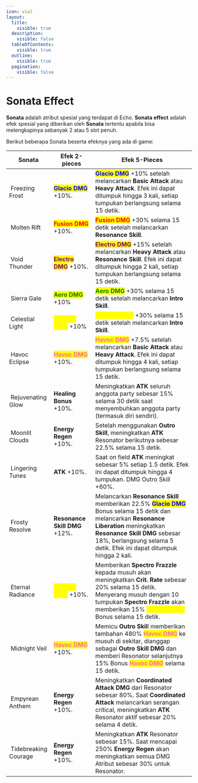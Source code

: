 ```yaml
---
icon: vial
layout:
  title:
    visible: true
  description:
    visible: false
  tableOfContents:
    visible: true
  outline:
    visible: true
  pagination:
    visible: false
---
```


# Sonata Effect

**Sonata** adalah atribut spesial yang terdapat di Echo. **Sonata effect** adalah efek spesial yang diberikan oleh **Sonata** tertentu apabila bisa melengkapinya sebanyak 2 atau 5 slot penuh.

Berikut beberapa Sonata beserta efeknya yang ada di game:

<table data-full-width="true">
    <thead>
        <tr>
            <th>Sonata</th>
            <th>Efek 2-pieces</th>
            <th>Efek 5-Pieces</th>
        </tr>
    </thead>
    <tbody>
        <tr>
            <td><img src="https://wuthering.wiki/img/fettericon_1.png" alt="" data-size="line"> Freezing Frost</td>
            <td><mark style="color:blue;"><strong>Glacio DMG</strong></mark> +10%.</td>
            <td><mark style="color:blue;"><strong>Glacio DMG</strong></mark> +10% setelah melancarkan <strong>Basic Attack</strong> atau <strong>Heavy Attack</strong>. Efek ini dapat ditumpuk hingga 3 kali, setiap tumpukan berlangsung selama 15 detik.</td>
        </tr>
        <tr>
            <td><img src="https://wuthering.wiki/img/fettericon_2.png" alt="" data-size="line"> Molten Rift</td>
            <td><mark style="color:red;"><strong>Fusion DMG</strong></mark> +10%.</td>
            <td><mark style="color:red;"><strong>Fusion DMG</strong></mark> +30% selama 15 detik setelah melancarkan <strong>Resonance Skill</strong>.</td>
        </tr>
        <tr>
            <td><img src="https://wuthering.wiki/img/fettericon_3.png" alt="" data-size="line"> Void Thunder</td>
            <td><mark style="color:purple;"><strong>Electro DMG</strong></mark> +10%.</td>
            <td><mark style="color:purple;"><strong>Electro DMG</strong></mark> +15% setelah melancarkan <strong>Heavy Attack</strong> atau <strong>Resonance Skill</strong>. Efek ini dapat ditumpuk hingga 2 kali, setiap tumpukan berlangsung selama 15 detik.</td>
        </tr>
        <tr>
            <td><img src="https://wuthering.wiki/img/fettericon_4.png" alt="" data-size="line"> Sierra Gale</td>
            <td><mark style="color:green;"><strong>Aero DMG</strong></mark> +10%</td>
            <td><mark style="color:green;"><strong>Aero DMG</strong></mark> +30% selama 15 detik setelah melancarkan <strong>Intro Skill</strong>.</td>
        </tr>
        <tr>
            <td><img src="https://wuthering.wiki/img/fettericon_5.png" alt="" data-size="line"> Celestial Light</td>
            <td><mark style="color:yellow;"><strong>Spectro DMG</strong></mark> +10%</td>
            <td><mark style="color:yellow;"><strong>Spectro DMG</strong></mark> +30% selama 15 detik setelah melancarkan <strong>Intro Skill</strong>.</td>
        </tr>
        <tr>
            <td><img src="https://wuthering.wiki/img/fettericon_6.png" alt="" data-size="line"> Havoc Eclipse</td>
            <td><mark style="color:HotPink;"><strong>Havoc DMG</strong></mark> +10%.</td>
            <td><mark style="color:HotPink;"><strong>Havoc DMG</strong></mark> +7.5% setelah melancarkan <strong>Basic Attack</strong> atau <strong>Heavy Attack</strong>. Efek ini dapat ditumpuk hingga 4 kali, setiap tumpukan berlangsung selama 15 detik.</td>
        </tr>
        <tr>
            <td><img src="https://wuthering.wiki/img/fettericon_7.png" alt="" data-size="line"> Rejuvenating Glow</td>
            <td><strong>Healing Bonus</strong> +10%.</td>
            <td>Meningkatkan <strong>ATK</strong> seluruh anggota party sebesar 15% selama 30 detik saat menyembuhkan anggota party (termasuk diri sendiri).</td>
        </tr>
        <tr>
            <td><img src="https://wuthering.wiki/img/fettericon_8.png" alt="" data-size="line"> Moonlit Clouds</td>
            <td><strong>Energy Regen</strong> +10%.</td>
            <td>Setelah menggunakan <strong>Outro Skill</strong>, meningkatkan <strong>ATK</strong> Resonator berikutnya sebesar 22.5% selama 15 detik.</td>
        </tr>
        <tr>
            <td><img src="https://wuthering.wiki/img/fettericon_9.png" alt="" data-size="line"> Lingering Tunes</td>
            <td><strong>ATK</strong> +10%.</td>
            <td>Saat on field <strong>ATK</strong> meningkat sebesar 5% setiap 1.5 detik. Efek ini dapat ditumpuk hingga 4 tumpukan. DMG Outro Skill +60%.</td>
        </tr>
        <tr>
            <td><img src="https://wuthering.wiki/img/fettericon_10.png" alt="" data-size="line"> Frosty Resolve</td>
            <td><strong>Resonance Skill DMG</strong> +12%.</td>
            <td>Melancarkan <strong>Resonance Skill</strong> memberikan 22.5% <mark style="color:blue;"><strong>Glacio DMG</strong></mark> Bonus selama 15 detik dan melancarkan <strong>Resonance Liberation</strong> meningkatkan <strong>Resonance Skill DMG</strong> sebesar 18%, berlangsung selama 5 detik. Efek ini dapat ditumpuk hingga 2 kali.</td>
        </tr>
        <tr>
            <td><img src="https://wuthering.wiki/img/fettericon_11.png" alt="" data-size="line"> Eternal Radiance</td>
            <td><mark style="color:yellow;"><strong>Spectro DMG</strong></mark> +10%.</td>
            <td>Memberikan <strong>Spectro Frazzle</strong> kepada musuh akan meningkatkan <strong>Crit. Rate</strong> sebesar 20% selama 15 detik. Menyerang musuh dengan 10 tumpukan <strong>Spectro Frazzle</strong> akan memberikan 15% <mark style="color:yellow;"><strong>Spectro DMG</strong></mark> Bonus selama 15 detik.</td>
        </tr>
        <tr>
            <td><img src="https://wuthering.wiki/img/fettericon_12.png" alt="" data-size="line"> Midnight Veil</td>
            <td><mark style="color:HotPink;"><strong>Havoc DMG</strong></mark> +10%.</td>
            <td>Memicu <strong>Outro Skil</strong>l memberikan tambahan 480% <mark style="color:HotPink;"><strong>Havoc DMG</strong></mark> ke musuh di sekitar, dianggap sebagai <strong>Outro Skill DMG</strong> dan memberi Resonator selanjutnya 15% Bonus <mark style="color:HotPink;"><strong>Havoc DMG</strong></mark> selama 15 detik.</td>
        </tr>
        <tr>
            <td><img src="https://wuthering.wiki/img/fettericon_13.png" alt="" data-size="line"> Empyrean Anthem</td>
            <td><strong>Energy Regen</strong> +10%.</td>
            <td>Meningkatkan <strong>Coordinated Attack DMG</strong> dari Resonator sebesar 80%. Saat <strong>Coordinated Attack</strong> melancarkan serangan critical, meningkatkan <strong>ATK</strong> Resonator aktif sebesar 20% selama 4 detik.</td>
        </tr>
        <tr>
            <td><img src="https://wuthering.wiki/img/fettericon_14.png" alt="" data-size="line"> Tidebreaking Courage</td>
            <td><strong>Energy Regen</strong> +10%.</td>
            <td>Meningkatkan <strong>ATK</strong> Resonator sebesar 15%. Saat mencapai 250% <strong>Energy Regen</strong> akan meningkatkan semua DMG Atribut sebesar 30% untuk Resonator.</td>
        </tr>
    </tbody>
</table>
